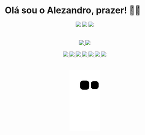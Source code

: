 # Olá sou o Alezandro, prazer! ✌🏾

<div align="center"> 
    <a href="https://www.linkedin.com/in/alezandro-c-6725b1105/" target="_blank"><img src="https://img.shields.io/badge/-LinkedIn-%230077B5?style=for-the-badge&logo=linkedin&logoColor=white" target="_blank"></a> 
      <a href="https://api.whatsapp.com/send?phone=5512982931419&text=Ol%C3%A1%20Alezandro." target="_blank"><img src="https://img.shields.io/badge/WhatsApp-25D366?style=for-the-badge&logo=whatsapp&logoColor=white" target="_blank"></a>
    <a href="mailto:alezandrocosta@live.com" target="_blank"><img src="https://img.shields.io/badge/Microsoft_Outlook-0078D4?style=for-the-badge&logo=microsoft-outlook&logoColor=white" target="_blank"></a>
</div>

#

<div align="center">
  <a href="https://github.com/zandrocr">
  <img  width="400px" src="https://github-readme-stats.vercel.app/api?username=zandrocr&show_icons=true&theme=radical&include_all_commits=true&count_private=true"/>
  <img  width="400px" src="https://github-readme-stats.vercel.app/api/top-langs/?username=zandrocr&layout=compact&langs_count=7&theme=radical"/>
</div>
    
 <br>
    
<div align="center">
    <img width="60" heigth="50" src="https://cdn.jsdelivr.net/gh/devicons/devicon/icons/html5/html5-original.svg" >
    <img width="60" heigth="50" src="https://cdn.jsdelivr.net/gh/devicons/devicon/icons/css3/css3-original.svg" >
    <img width="60" heigth="50" src="https://cdn.jsdelivr.net/gh/devicons/devicon/icons/javascript/javascript-plain.svg">
    <img width="60" heigth="50" src="https://cdn.jsdelivr.net/gh/devicons/devicon/icons/jquery/jquery-original.svg" />
    <img width="60" heigth="50" src="https://cdn.jsdelivr.net/gh/devicons/devicon/icons/bootstrap/bootstrap-plain.svg" />
    <img width="60" heigth="50" src="https://cdn.jsdelivr.net/gh/devicons/devicon/icons/react/react-original.svg" />
    <img width="60" heigth="50" src="https://cdn.jsdelivr.net/gh/devicons/devicon/icons/sass/sass-original.svg" />
</div>
    
#      
<div align="center">
<img src="https://github.com/zandrocr/zandrocr/blob/output/github-contribution-grid-snake.svg">
    </div>
